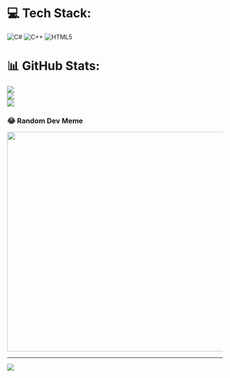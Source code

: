 
# 💻 Tech Stack:
![C#](https://img.shields.io/badge/c%23-%23239120.svg?style=flat&logo=c-sharp&logoColor=white) ![C++](https://img.shields.io/badge/c++-%2300599C.svg?style=flat&logo=c%2B%2B&logoColor=white) ![HTML5](https://img.shields.io/badge/html5-%23E34F26.svg?style=flat&logo=html5&logoColor=white)
# 📊 GitHub Stats:
![](https://github-readme-stats.vercel.app/api?username=bootlez&theme=dark&hide_border=false&include_all_commits=false&count_private=false)<br/>
![](https://github-readme-streak-stats.herokuapp.com/?user=bootlez&theme=dark&hide_border=false)<br/>
![](https://github-readme-stats.vercel.app/api/top-langs/?username=bootlez&theme=dark&hide_border=false&include_all_commits=false&count_private=false&layout=compact)

### 😂 Random Dev Meme
<img src="https://random-memer.herokuapp.com/" width="512px"/>

---
[![](https://visitcount.itsvg.in/api?id=bootlez&icon=3&color=2)](https://visitcount.itsvg.in)
